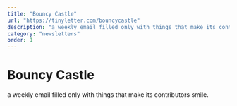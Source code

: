```yaml
---
title: "Bouncy Castle"
url: "https://tinyletter.com/bouncycastle"
description: "a weekly email filled only with things that make its contributors smile."
category: "newsletters"
order: 1
---
```


# Bouncy Castle

a weekly email filled only with things that make its contributors smile.
